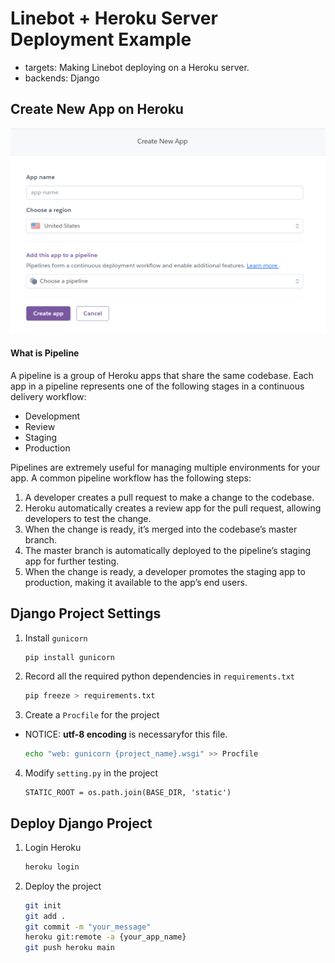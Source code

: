 Linebot + Heroku Server Deployment Example
===

- targets: Making Linebot deploying on a Heroku server.
- backends: Django

Create New App on Heroku
---

![Alt text](image.png)

#### What is Pipeline

A pipeline is a group of Heroku apps that share the same codebase. Each app in a pipeline represents one of the following stages in a continuous delivery workflow:

- Development
- Review
- Staging
- Production

Pipelines are extremely useful for managing multiple environments for your app. A common pipeline workflow has the following steps:

1. A developer creates a pull request to make a change to the codebase.
2. Heroku automatically creates a review app for the pull request, allowing developers to test the change.
3. When the change is ready, it’s merged into the codebase’s master branch.
4. The master branch is automatically deployed to the pipeline’s staging app for further testing.
5. When the change is ready, a developer promotes the staging app to production, making it available to the app’s end users.

Django Project Settings
---

1. Install `gunicorn`

    ```bash
    pip install gunicorn
    ```

2. Record all the required python dependencies in `requirements.txt`

    ```bash
    pip freeze > requirements.txt
    ```

3. Create a `Procfile` for the project
- NOTICE: **utf-8 encoding** is necessaryfor this file.

    ```bash
    echo "web: gunicorn {project_name}.wsgi" >> Procfile
    ```

4. Modify `setting.py` in the project

    ```python3
    STATIC_ROOT = os.path.join(BASE_DIR, 'static')
    ```

Deploy Django Project
---

1. Login Heroku

    ```bash
    heroku login
    ```

2. Deploy the project

    ```bash
    git init 
    git add .
    git commit -m "your_message"
    heroku git:remote -a {your_app_name}
    git push heroku main
    ```